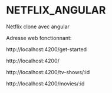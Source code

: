 # NETFLIX_ANGULAR
Netflix clone avec angular

Adresse web fonctionnant:

http://localhost:4200/get-started

http://localhost:4200/

http://localhost:4200/tv-shows/:id

http://localhost:4200/movies/:id
